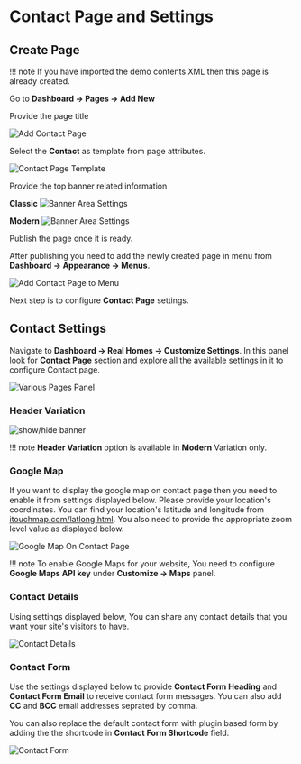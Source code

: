 # Contact Page and Settings

## Create Page

!!! note
    If you have imported the demo contents XML then this page is already created.

Go to **Dashboard → Pages → Add New**

Provide the page title 

![Add Contact Page](images/contact-page/add-contact-page-gutenberg.png)

Select the **Contact** as template from page attributes.

![Contact Page Template](images/contact-page/contact-page-template.png)

Provide the top banner related information 

**Classic**
![Banner Area Settings](images/create-pages/users-banner-area-settings.png)

**Modern**
![Banner Area Settings](images/create-pages/users-banner-area-settings-mod.png)

Publish the page once it is ready.

After publishing you need to add the newly created page in menu from **Dashboard → Appearance → Menus**. 

![Add Contact Page to Menu](images/contact-page/add-contact-page-menu.png)

Next step is to configure **Contact Page** settings.

## Contact Settings

Navigate to **Dashboard → Real Homes → Customize Settings**. In this panel look for **Contact Page** section and explore all the available settings in it to configure Contact page.

![Various Pages Panel](images/contact-page/various-pages-panel.png)

### Header Variation

![show/hide banner](images/single-property-page/banner-display.png)

!!! note
    **Header Variation** option is available in **Modern** Variation only.

### Google Map

If you want to display the google map on contact page then you need to enable it from settings displayed below. Please provide your location's coordinates. You can find your location's latitude and longitude from [itouchmap.com/latlong.html](http://itouchmap.com/latlong.html). You also need to provide the appropriate zoom level value as displayed below.

![Google Map On Contact Page](images/contact-page/google-map-on-contact-page.png)

!!! note
    To enable Google Maps for your website, You need to configure **Google Maps API key** under **Customize → Maps** panel.

### Contact Details

Using settings displayed below, You can share any contact details that you want your site's visitors to have.

![Contact Details](images/contact-page/contact-details.png)

### Contact Form

Use the settings displayed below to provide **Contact Form Heading** and **Contact Form Email** to receive contact form messages. You can also add **CC** and **BCC** email addresses seprated by comma.

You can also replace the default contact form with plugin based form by adding the the shortcode in **Contact Form Shortcode** field.

![Contact Form](images/contact-page/contact-form.png)